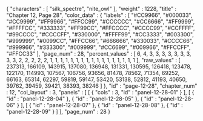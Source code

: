 {
  "characters" : [
    "silk_spectre",
    "nite_owl"
  ],
  "weight" : 1228,
  "title" : "Chapter 12, Page 28",
  "color_data" : {
    "labels" : [
      "#CC9966",
      "#000033",
      "#CC9999",
      "#FF9966",
      "#FFCC99",
      "#CCCCCC",
      "#CC6666",
      "#FF9999",
      "#FFFFCC",
      "#333333",
      "#FF99CC",
      "#FFCCCC",
      "#CCCC99",
      "#CCFFFF",
      "#99CCCC",
      "#CCCCFF",
      "#330000",
      "#FFFF99",
      "#CC3333",
      "#003300",
      "#999999",
      "#0099CC",
      "#FFCC66",
      "#666666",
      "#330033",
      "#CCCC66",
      "#999966",
      "#333300",
      "#009999",
      "#CC6699",
      "#009966",
      "#FFCCFF",
      "#FFCC33"
    ],
    "page_num" : 28,
    "percent_values" : [
      6,
      4,
      3,
      3,
      3,
      3,
      3,
      3,
      3,
      3,
      3,
      2,
      2,
      2,
      2,
      2,
      1,
      1,
      1,
      1,
      1,
      1,
      1,
      1,
      1,
      1,
      1,
      1,
      1,
      1,
      1,
      1,
      1
    ],
    "raw_values" : [
      237313,
      166109,
      143915,
      137080,
      136948,
      131331,
      130595,
      126418,
      123478,
      122170,
      114993,
      107567,
      106756,
      93656,
      81478,
      78562,
      71354,
      69252,
      66163,
      65314,
      62297,
      59819,
      59147,
      53420,
      53138,
      52812,
      41193,
      40650,
      39762,
      39459,
      39421,
      38393,
      38246
    ]
  },
  "id" : "page-12-28",
  "chapter_num" : 12,
  "col_layout" : 3,
  "panels" : [
    [
      {
        "cols" : 3,
        "id" : "panel-12-28-01"
      }
    ],
    [
      {
        "id" : "panel-12-28-04"
      },
      {
        "id" : "panel-12-28-05"
      },
      {
        "id" : "panel-12-28-06"
      }
    ],
    [
      {
        "id" : "panel-12-28-07"
      },
      {
        "id" : "panel-12-28-08"
      },
      {
        "id" : "panel-12-28-09"
      }
    ]
  ],
  "page_num" : 28
}
